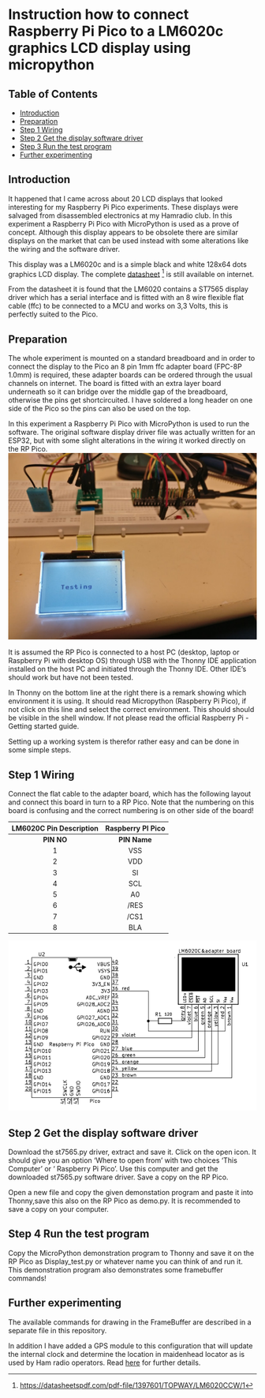 ﻿
# Instruction how to connect Raspberry Pi Pico to a LM6020c graphics LCD display using micropython

## **Table of Contents**
+ [Introduction](#introduction)
+ [Preparation](#preparation)
+ [Step 1 Wiring](#step-1-wiring)
+ [Step 2 Get the display software driver](#step-3-get-the-display-software-driver)
+ [Step 3 Run the test program](#step-4-run-the-test-program)
+ [Further experimenting](#further-experimenting)

## **Introduction**
It happened that I came across about 20 LCD displays that looked interesting for my Raspberry Pi Pico experiments. These displays were salvaged from disassembled electronics at my Hamradio club. In this experiment a Raspberry Pi Pico with MicroPython is used as a prove of concept. Although this display  appears to be obsolete there are similar displays on the market that can be used instead with some alterations like the wiring and the software driver.

This display was a LM6020c and is a simple black and white 128x64 dots graphics LCD display. The complete [datasheet](https://datasheetspdf.com/pdf-file/1397601/TOPWAY/LM6020CCW/1) [^1] is still available on internet. 

From the datasheet it is found that the LM6020 contains a ST7565 display driver which has a serial interface and is fitted with an 8 wire flexible flat cable (ffc) to be connected to a MCU and works on 3,3 Volts, this is perfectly suited to the Pico. 

## **Preparation**
The whole experiment is mounted on a standard breadboard and in order to connect the display to the Pico an 8 pin 1mm ffc adapter board (FPC-8P 1.0mm) is required, these adapter boards can be ordered through the usual channels on internet. The board is fitted with an extra layer board underneath so it can bridge over the middle gap of the breadboard, otherwise the pins get shortcircuited. I have soldered a long header on one side of the Pico so the pins can also be used on the top.

In this experiment a Raspberry Pi Pico with MicroPython is used to run the software. The original software display driver file was actually written for an ESP32, but with some slight alterations in the wiring it worked directly on the RP Pico. 
![](/picture/LM6020%20testing.jpg)

It is assumed the RP Pico is connected to a host PC (desktop, laptop or Raspberry Pi with desktop OS) through USB with the Thonny IDE application installed on the host PC and initiated through the Thonny IDE. Other IDE’s should work but have not been tested.

In Thonny on the bottom line at the right there is a remark showing which environment it is using. It should read Micropython (Raspberry Pi Pico), if not click on this line and select the correct environment. This should should be visible in the shell window. If not please read the official Raspberry Pi - Getting started guide.

Setting up a working system is therefor rather easy and can be done in some simple steps.

## **Step 1 Wiring**
Connect the flat cable to the adapter board, which has the following layout and connect this board in turn to a RP Pico. Note that the numbering on this board is confusing and the correct numbering is on other side of the board!

|**LM6020C Pin Description**|**Raspberry PI Pico**|
| :-: | :-: |
|**PIN NO**|**PIN Name**|**I/O**|**Descriptions**|**PIN Name**|**PIN NO**|
|1|VSS|Supply|Negative power supply,0V|GND|23|
|2|VDD|Supply|Positive power supply|3V3(OUT)|36|
|3|SI|I/O|Serial data input|GP19/SPI0\_SCK|24|
|4|SCL|I/O|Serial clock input|GP18/SPI0\_TX|25|
|5|A0|Input|<p>Register Select</p><p>A0 = H, Transferring the Display Data</p><p>A0 = L, Transferring the Control Data</p>|GP20|26|
|6|/RES|Input|<p>Reset signal</p><p>/RES = L, Initialization is executed</p><p>/RES = H, Normal running</p>|GP21|27|
|7|/CS1|Input|<p>Chip Select</p><p>/CS1=L, enable access to the LCD module</p><p>/CS1=H, disable access to the LCD module</p>|GP22|29|
|8|BLA|Power|Backlight Positive Supply|3V3 via resistor|36|

![This is the schematics](/picture/Pico%20-%20LM6020%20Schematics.png)

## **Step 2 Get the display software driver**
Download the st7565.py driver, extract and save it.
Click on the open icon. It should give you an option ‘Where to open from’ with two choices ‘This Computer’ or ‘ Raspberry Pi Pico’. Use this computer and get the downloaded st7565.py software driver. Save a copy on the RP Pico.

Open a new file and copy the given demonstation program and paste it into Thonny,save this also on the RP Pico as demo.py. It is recommended to save a copy on your computer.
## **Step 4 Run the test program**
Copy the MicroPython demonstration program to Thonny and save it on the RP Pico as Display\_test.py or whatever name you can think of and run it.
This demonstration program also demonstrates some framebuffer commands!

## **Further experimenting**
The available commands for drawing in the FrameBuffer are described in a separate file in this repository.

In addition I have added a GPS module to this configuration that will update the internal clock and determine the location in maidenhead locator as is used by Ham radio operators. Read [here](/GPS%20experiment/Adding%20GPS.md) for further details.


[^1]: <https://datasheetspdf.com/pdf-file/1397601/TOPWAY/LM6020CCW/1>
[^2]: https://github.com/nquest/micropython-st7565/blob/master/st7565.py
